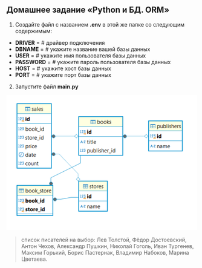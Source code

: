 ## Домашнее задание «Python и БД. ORM»

1. Создайте файл с названием **.env** в этой же папке  со следующим содержимым:
- **DRIVER** = # драйвер подключения   
- **DBNAME** = # укажите название вашей базы данных
- **USER** = # укажите имя пользователя базы данных
- **PASSWORD** = # укажите пароль пользователя базы данных
- **HOST** = # укажите хост базы данных
- **PORT** = # укажите порт базы данных

2. Запустите файл **main.py**
   
  ![ERD Диаграмма](диаграмма.png) 
 > список писателей на выбор: Лев Толстой,
Фёдор Достоевский,
Антон Чехов,
Александр Пушкин,
Николай Гоголь,
Иван Тургенев,
Максим Горький,
Борис Пастернак,
Владимир Набоков,
Марина Цветаева.